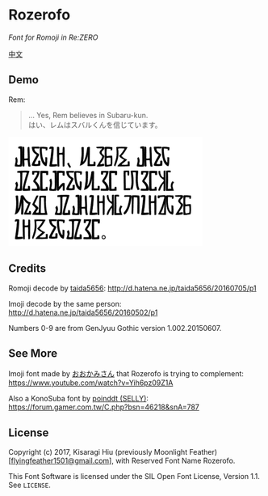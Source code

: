 # Rozerofo
*Font for Romoji in Re:ZERO*

[中文](https://github.com/flyingfeather1501/font-rozerofo/blob/master/README-zh.md)

## Demo

Rem:

> ... Yes, Rem believes in Subaru-kun.  
> はい、レムはスバルくんを信じています。

![remquote1](https://github.com/flyingfeather1501/font-rozerofo/raw/master/demo/ep14rem-believe.png)

## Credits

Romoji decode by [taida5656](http://d.hatena.ne.jp/taida5656/): <http://d.hatena.ne.jp/taida5656/20160705/p1>

Imoji decode by the same person: <http://d.hatena.ne.jp/taida5656/20160502/p1>

Numbers 0-9 are from GenJyuu Gothic version 1.002.20150607.

## See More

Imoji font made by [おおかみさん](http://www.nicovideo.jp/user/22222188) that Rozerofo is trying to complement: <https://www.youtube.com/watch?v=Yih6pz09Z1A>

Also a KonoSuba font by [poinddt (SELLY)](https://home.gamer.com.tw/poinddt): <https://forum.gamer.com.tw/C.php?bsn=46218&snA=787>

## License

Copyright (c) 2017, Kisaragi Hiu (previously Moonlight Feather) [flyingfeather1501@gmail.com],
with Reserved Font Name Rozerofo.

This Font Software is licensed under the SIL Open Font License, Version 1.1.
See `LICENSE`.
